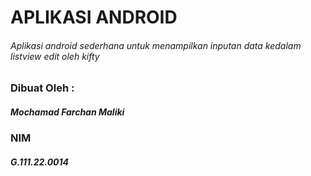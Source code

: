 # APLIKASI ANDROID
###### Aplikasi android sederhana untuk menampilkan inputan data kedalam listview edit oleh kifty

### Dibuat Oleh :
##### Mochamad Farchan Maliki
### NIM
##### G.111.22.0014